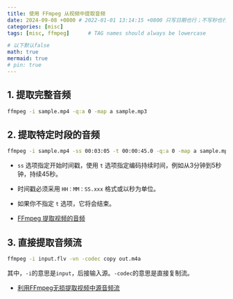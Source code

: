 ```yaml
---
title: 使用 FFmpeg 从视频中提取音频
date: 2024-09-08 +0800 # 2022-01-01 13:14:15 +0800 只写日期也行；不写秒也行；这样也行 2022-03-09T00:55:42+08:00
categories: [misc]
tags: [misc, ffmpeg]      # TAG names should always be lowercase

# 以下默认false
math: true
mermaid: true
# pin: true
---
```


## 1. 提取完整音频 ##

```bash
ffmpeg -i sample.mp4 -q:a 0 -map a sample.mp3
```

## 2. 提取特定时段的音频 ##

```bash
ffmpeg -i sample.mp4 -ss 00:03:05 -t 00:00:45.0 -q:a 0 -map a sample.mp3
```

* `ss` 选项指定开始时间戳，使用 `t` 选项指定编码持续时间，例如从3分钟到5秒钟，持续45秒。
* 时间戳必须采用 `HH：MM：SS.xxx` 格式或以秒为单位。
* 如果你不指定 `t` 选项，它将会结束。

* [FFmpeg 提取视频的音频](https://www.cnblogs.com/CodeAndMoe/p/13360011.html)

## 3. 直接提取音频流 ##

```bash
ffmpeg -i input.flv -vn -codec copy out.m4a
```

其中，`-i`的意思是`input`，后接输入源。`-codec`的意思是直接复制流。

* [利用FFmpeg无损提取视频中源音频流](https://blog.csdn.net/tomwillow/article/details/90372606)

